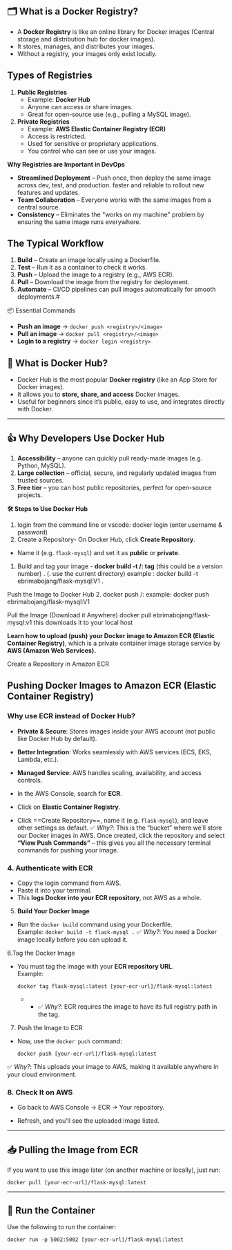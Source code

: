 
## 🗂 What is a Docker Registry?
- A **Docker Registry** is like an online library for Docker images (Central storage and distribution hub for docker images).
- It stores, manages, and distributes your images.
- Without a registry, your images only exist locally.

## Types of Registries
1. **Public Registries**
    - Example: **Docker Hub**
    - Anyone can access or share images.  
    - Great for open-source use (e.g., pulling a MySQL image).   
2. **Private Registries**
    - Example: **AWS Elastic Container Registry (ECR)**
    - Access is restricted.
    - Used for sensitive or proprietary applications.
    - You control who can see or use your images.

**Why Registries are Important in DevOps**
- **Streamlined Deployment** – Push once, then deploy the same image across dev, test, and production. faster and reliable to rollout new features and updates.
- **Team Collaboration** – Everyone works with the same images from a central source.
- **Consistency** – Eliminates the "works on my machine" problem by ensuring the same image runs everywhere.

## The Typical Workflow
1. **Build** – Create an image locally using a Dockerfile.
2. **Test** – Run it as a container to check it works.
3. **Push** – Upload the image to a registry (e.g., AWS ECR).
4. **Pull** – Download the image from the registry for deployment.
5. **Automate** – CI/CD pipelines can pull images automatically for smooth deployments.#

📦 Essential Commands
- **Push an image** → `docker push <registry>/<image>`
- **Pull an image** → `docker pull <registry>/<image>`
- **Login to a registry** → `docker login <registry>`
## 🐳 What is Docker Hub?
- Docker Hub is the most popular **Docker registry** (like an App Store for Docker images).
- It allows you to **store, share, and access** Docker images.
- Useful for beginners since it’s public, easy to use, and integrates directly with Docker.
    
---

## 👍 Why Developers Use Docker Hub

1. **Accessibility** – anyone can quickly pull ready-made images (e.g. Python, MySQL).
2. **Large collection** – official, secure, and regularly updated images from trusted sources.
3. **Free tier** – you can host public repositories, perfect for open-source projects.


**🛠 Steps to Use Docker Hub**
1. login from the command line or vscode: docker login (enter username & password)
2. Create a Repository-  On Docker Hub, click **Create Repository**.
- Name it (e.g. `flask-mysql`) and set it as **public** or **private**.
1. Build and tag your image -  **docker build -t <dockerhub username>/<repository name>: tag** (this could be a version number) . (. use the current directory)
 example : docker build -t ebrimabojang/flask-mysql:V1 .

 Push the Image to Docker Hub
 2. docker push <username>/<repository>:<tag>
 example: docker push ebrimabojang/flask-mysql:V1 
 
 Pull the Image (Download it Anywhere)
 docker pull ebrimabojang/flask-mysql:v1
this downloads it to your local host 

**Learn how to upload (push) your Docker image to Amazon ECR (Elastic Container Registry)**, which is a private container image storage service by **AWS (Amazon Web Services).**


Create a Repository in Amazon ECR
## Pushing Docker Images to **Amazon ECR (Elastic Container Registry)**

### Why use ECR instead of Docker Hub?

- **Private & Secure**: Stores images inside your AWS account (not public like Docker Hub by default).
    
- **Better Integration**: Works seamlessly with AWS services (ECS, EKS, Lambda, etc.).
    
- **Managed Service**: AWS handles scaling, availability, and access controls.


- In the AWS Console, search for **ECR**.  
- Click on **Elastic Container Registry**.    
- Click ==Create Repository==, name it (e.g. `flask-mysql`), and leave other settings as default. ✅ _Why?_: This is the “bucket” where we’ll store our Docker images in AWS. 
 Once created, click the repository and select **“View Push Commands”** – this gives you all the necessary terminal commands for pushing your image.

### 4. **Authenticate with ECR**

- Copy the login command from AWS.
- Paste it into your terminal.
- This **logs Docker into your ECR repository**, not AWS as a whole.
    

 5. **Build Your Docker Image**
- Run the `docker build` command using your Dockerfile.  
    Example:
    `docker build -t flask-mysql .`
    ✅ _Why?_: You need a Docker image locally before you can upload it.

 6.Tag the Docker Image

- You must tag the image with your **ECR repository URL**.  
    Example:
    
    `docker tag flask-mysql:latest [your-ecr-url]/flask-mysql:latest`
    - - ✅ _Why?_: ECR requires the image to have its full registry path in the tag.

 7. Push the Image to ECR

- Now, use the `docker push` command:
    
    `docker push [your-ecr-url]/flask-mysql:latest`
    
✅ _Why?_: This uploads your image to AWS, making it available anywhere in your cloud environment.

### 8. **Check It on AWS**

- Go back to AWS Console → ECR → Your repository.
    
- Refresh, and you’ll see the uploaded image listed.
    

---

## 📥 Pulling the Image from ECR

If you want to use this image later (on another machine or locally), just run:

`docker pull [your-ecr-url]/flask-mysql:latest`

---

## 🚀 Run the Container

Use the following to run the container:

`docker run -p 5002:5002 [your-ecr-url]/flask-mysql:latest`